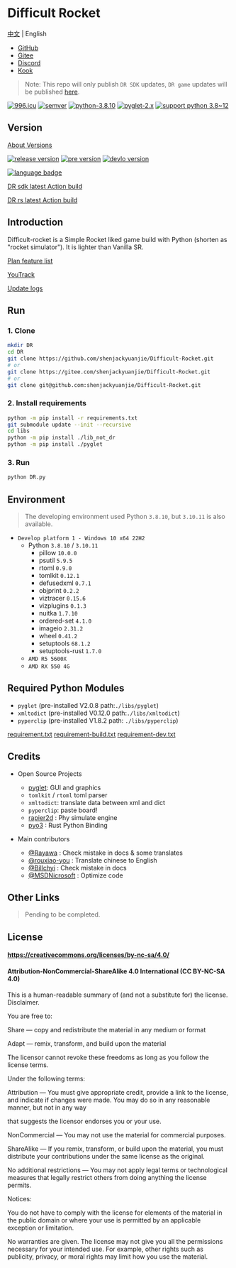 # Difficult Rocket

[中文](../README.md) | English

- [GitHub](https://github.com/shenjackyuanjie/Difficult-Rocket)
- [Gitee](https://gitee.com/shenjackyuanjie/Difficult-Rocket)
- [Discord](https://discord.gg/kWzw2JrG6M)
- [Kook](https://kook.top/sRPjFG)

>Note: This repo will only publish `DR SDK` updates, `DR game` updates will be published [here](https://github.com/shenjackyuanjie/DR-game).

[![996.icu](https://img.shields.io/badge/996.icu-996.icu-red.svg)](https://996.icu)
[![semver](https://img.shields.io/badge/SemVer-2.0.0-blue.svg)](https://Semver.org/)
[![python-3.8.10](https://img.shields.io/badge/编写于_Python_版本-3.8.10-blue.svg)](https://Python.org)
[![pyglet-2.x](https://img.shields.io/badge/编写于_Pyglet_版本-2.x-blue.svg)](https://pyglet.org)
[![support python 3.8~12](https://img.shields.io/badge/Python-_3.8_~_3.12_-blue.svg)](https://Python.org)

## Version

[About Versions](src/version.md)

[![release version](https://img.shields.io/badge/Release-0.8.7.2-blue.svg)](https://github.com/shenjackyuanjie/Difficult-Rocket/releases)
[![pre version](https://img.shields.io/badge/Pre_Release-0.8.7.2-blue.svg)](https://github.com/shenjackyuanjie/Difficult-Rocket/releases)
[![devlo version](https://img.shields.io/badge/Devloping-0.9.0-blue.svg)](https://github.com/shenjackyuanjie/Difficult-Rocket/releases)

[![language badge](https://stats.deeptrain.net/repo/shenjackyuanjie/Difficult-Rocket?theme=dark)](https://stats.deeptrain.net/repo/shenjackyuanjie/Difficult-Rocket?theme=dark)

[DR sdk latest Action build](https://nightly.link/shenjackyuanjie/Difficult-Rocket/workflows/nuitka/main)

[DR rs latest Action build](https://nightly.link/shenjackyuanjie/Difficult-Rocket/workflows/dr_rs/main)

## Introduction

Difficult-rocket is a Simple Rocket liked game build with Python (shorten as "rocket simulator"). It is lighter than Vanilla SR.

[Plan feature list](src/plan_features/README.md)

[YouTrack](https://difficult-rocket.youtrack.cloud/projects/8dafd498-59c0-4ce7-9900-d9292e9ed1f0)

[Update logs](src/change_log/readme.md)

## Run

### 1. Clone

```bash title="clone.sh"
mkdir DR
cd DR
git clone https://github.com/shenjackyuanjie/Difficult-Rocket.git
# or
git clone https://gitee.com/shenjackyuanjie/Difficult-Rocket.git
# or
git clone git@github.com:shenjackyuanjie/Difficult-Rocket.git
```

### 2. Install requirements

```bash title="install.sh"
python -m pip install -r requirements.txt
git submodule update --init --recursive
cd libs
python -m pip install ./lib_not_dr
python -m pip install ./pyglet
```

### 3. Run

```bash title="run.sh"
python DR.py
```

## Environment

>The developing environment used Python `3.8.10`, but `3.10.11` is also available.

- `Develop platform 1 - Windows 10 x64 22H2`
  - Python `3.8.10` / `3.10.11`
    - pillow `10.0.0`
    - psutil `5.9.5`
    - rtoml `0.9.0`
    - tomlkit `0.12.1`
    - defusedxml `0.7.1`
    - objprint `0.2.2`
    - viztracer `0.15.6`
    - vizplugins `0.1.3`
    - nuitka `1.7.10`
    - ordered-set `4.1.0`
    - imageio `2.31.2`
    - wheel `0.41.2`
    - setuptools `68.1.2`
    - setuptools-rust `1.7.0`
  - `AMD R5 5600X`
  - `AMD RX 550 4G`

## Required Python Modules

- `pyglet` (pre-installed V2.0.8 path:`./libs/pyglet`)
- `xmltodict` (pre-installed V0.12.0 path:`./libs/xmltodict`)
- `pyperclip` (pre-installed V1.8.2 path: `./libs/pyperclip`)

[requirement.txt](requirement.txt)
[requirement-build.txt](requirement-build.txt)
[requirement-dev.txt](requirement-dev.txt)

## Credits

- Open Source Projects
  - [pyglet](https://github.com/pyglet/pyglet): GUI and graphics
  - `tomlkit` / `rtoml` toml parser
  - `xmltodict`: translate data between xml and dict
  - `pyperclip`: paste board!
  - [rapier2d](https://rapier.rs/) : Phy simulate engine
  - [pyo3](https://pyo3.rs/main) : Rust Python Binding

- Main contributors
  - [@Rayawa](https://github.com/Rayawa) : Check mistake in docs & some translates
  - [@rouxiao-you](https://github.com/ruoxiao-you) : Translate chinese to English
  - [@Billchyi](https://github.com/Billchyi) : Check mistake in docs
  - [@MSDNicrosoft](https://github.com/MSDNicrosoft) : Optimize code

## Other Links

>Pending to be completed.

## License

#### https://creativecommons.org/licenses/by-nc-sa/4.0/

#### Attribution-NonCommercial-ShareAlike 4.0 International (CC BY-NC-SA 4.0)

This is a human-readable summary of (and not a substitute for) the license. Disclaimer.

You are free to:

Share — copy and redistribute the material in any medium or format

Adapt — remix, transform, and build upon the material

The licensor cannot revoke these freedoms as long as you follow the license terms.

Under the following terms:

Attribution — You must give appropriate credit, provide a link to the license, and indicate if changes were made. You
may do so in any reasonable manner, but not in any way

that suggests the licensor endorses you or your use.

NonCommercial — You may not use the material for commercial purposes.

ShareAlike — If you remix, transform, or build upon the material, you must distribute your contributions under the same
license as the original.

No additional restrictions — You may not apply legal terms or technological measures that legally restrict others from
doing anything the license permits.

Notices:

You do not have to comply with the license for elements of the material in the public domain or where your use is
permitted by an applicable exception or limitation.

No warranties are given. The license may not give you all the permissions necessary for your intended use. For example,
other rights such as publicity, privacy, or moral rights may limit how you use the material.
